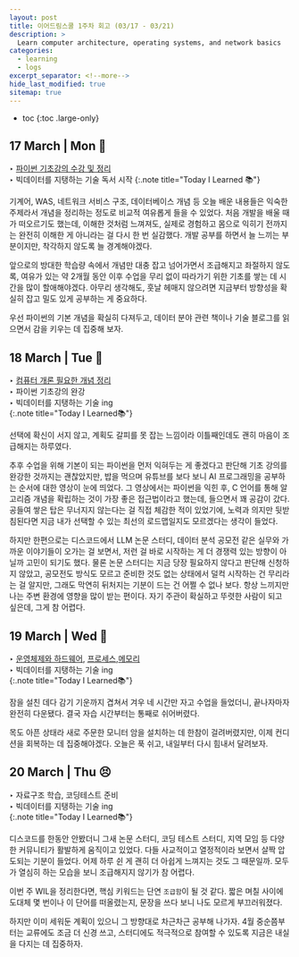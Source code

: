 ```yaml
---
layout: post
title: 이어드림스쿨 1주차 회고 (03/17 - 03/21)
description: >
  Learn computer architecture, operating systems, and network basics
categories: 
  - learning
  - logs 
excerpt_separator: <!--more-->
hide_last_modified: true
sitemap: true
---
```


* toc
{:toc .large-only}
<!--more-->

## 17 March | Mon 🙂

‣ [파이썬 기초강의 수강 및 정리](/development/python/2025-03-17-python-00개념정리/) <br>‣ 빅데이터를 지탱하는 기술 독서 시작
{:.note title="Today I Learned 📚"}

기계어, WAS, 네트워크 서비스 구조, 데이터베이스 개념 등 오늘 배운 내용들은 익숙한 주제라서 개념을 정리하는 정도로 비교적 여유롭게 들을 수 있었다. 처음 개발을 배울 때가 떠오르기도 했는데, 이해한 것처럼 느껴져도, 실제로 경험하고 몸으로 익히기 전까지는 완전히 이해한 게 아니라는 걸 다시 한 번 실감했다. 개발 공부를 하면서 늘 느끼는 부분이지만, 착각하지 않도록 늘 경계해야겠다.

앞으로의 방대한 학습량 속에서 개념만 대충 잡고 넘어가면서 조급해지고 좌절하지 않도록, 여유가 있는 약 2개월 동안 이후 수업을 무리 없이 따라가기 위한 기초를 쌓는 데 시간을 많이 할애해야겠다. 아무리 생각해도, 훗날 헤매지 않으려면 지금부터 방향성을 확실히 잡고 밀도 있게 공부하는 게 중요하다.

우선 파이썬의 기본 개념을 확실히 다져두고, 데이터 분야 관련 책이나 기술 블로그를 읽으면서 감을 키우는 데 집중해 보자.

## 18 March | Tue 🤔

‣ [컴퓨터 개론 필요한 개념 정리](cse/2025-03-18-cse-1컴퓨터언어/)<br>‣ 파이썬 기초강의 완강<br>‣ 빅데이터를 지탱하는 기술 ing<br>
{:.note title="Today I Learned📚"}

선택에 확신이 서지 않고, 계획도 갈피를 못 잡는 느낌이라 이틀째인데도 괜히 마음이 조급해지는 하루였다.

추후 수업을 위해 기본이 되는 파이썬을 먼저 익혀두는 게 좋겠다고 판단해 기초 강의를 완강한 것까지는 괜찮았지만, 밥을 먹으며 유튜브를 보다 보니 AI 프로그래밍을 공부하는 순서에 대한 영상이 눈에 띄었다. 그 영상에서는 파이썬을 익힌 후, C 언어를 통해 알고리즘 개념을 확립하는 것이 가장 좋은 접근법이라고 했는데, 들으면서 꽤 공감이 갔다. 공들여 쌓은 탑은 무너지지 않는다는 걸 직접 체감한 적이 있었기에, 노력과 의지만 뒷받침된다면 지금 내가 선택할 수 있는 최선의 로드맵일지도 모르겠다는 생각이 들었다.

하지만 한편으로는 디스코드에서 LLM 논문 스터디, 데이터 분석 공모전 같은 실무와 가까운 이야기들이 오가는 걸 보면서, 저런 걸 바로 시작하는 게 더 경쟁력 있는 방향이 아닐까 고민이 되기도 했다. 물론 논문 스터디는 지금 당장 필요하지 않다고 판단해 신청하지 않았고, 공모전도 방식도 모르고 준비한 것도 없는 상태에서 덜컥 시작하는 건 무리라는 걸 알지만, 그래도 막연히 뒤처지는 기분이 드는 건 어쩔 수 없나 보다. 항상 느끼지만 나는 주변 환경에 영향을 많이 받는 편이다. 자기 주관이 확실하고 뚜렷한 사람이 되고 싶은데, 그게 참 어렵다.

## 19 March | Wed 🤧

‣ [운영체제와 하드웨어](cse/2025-03-19-cse-2컴퓨터하드웨어와-운영체제/), [프로세스](/cse/2025-03-19-cse-3프로세스/),[메모리](cse/2025-03-19-cse-4메모리/)<br>‣ 빅데이터를 지탱하는 기술 ing<br>
{:.note title="Today I Learned📚"}

잠을 설친 데다 감기 기운까지 겹쳐서 겨우 네 시간만 자고 수업을 들었더니, 끝나자마자 완전히 다운됐다. 결국 자습 시간부터는 통째로 쉬어버렸다.

목도 아픈 상태라 새로 주문한 모니터 암을 설치하는 데 한참이 걸려버렸지만, 이제 컨디션을 회복하는 데 집중해야겠다. 오늘은 푹 쉬고, 내일부터 다시 힘내서 달려보자.

## 20 March | Thu 😣

‣ 자료구조 학습, 코딩테스트 준비<br>‣ 빅데이터를 지탱하는 기술 ing<br>
{:.note title="Today I Learned📚"}

디스코드를 한동안 안봤더니 그새 논문 스터디, 코딩 테스트 스터디, 지역 모임 등 다양한 커뮤니티가 활발하게 움직이고 있었다. 다들 사교적이고 열정적이라 보면서 살짝 압도되는 기분이 들었다. 어제 하루 쉰 게 괜히 더 아쉽게 느껴지는 것도 그 때문일까. 모두가 열심히 하는 모습을 보니 조급해지지 않기가 참 어렵다. 

이번 주 WIL을 정리한다면, 핵심 키워드는 단연 `조급함`이 될 것 같다. 짧은 며칠 사이에 도대체 몇 번이나 이 단어를 떠올렸는지, 문장을 쓰다 보니 나도 모르게 부끄러워졌다.

하지만 이미 세워둔 계획이 있으니 그 방향대로 차근차근 공부해 나가자. 4월 중순쯤부터는 교류에도 조금 더 신경 쓰고, 스터디에도 적극적으로 참여할 수 있도록 지금은 내실을 다지는 데 집중하자.
